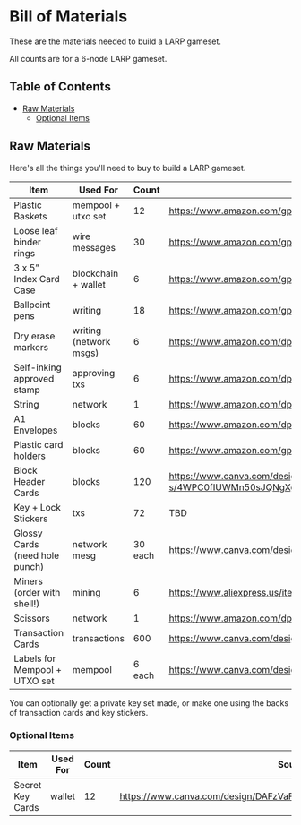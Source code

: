 # Bill of Materials

These are the materials needed to build a LARP gameset.

All counts are for a 6-node LARP gameset. 

## Table of Contents

  * [Raw Materials](#raw-materials)
    * [Optional Items](#optional-items)


## Raw Materials

Here's all the things you'll need to buy to build a LARP gameset.

| Item                           | Used For               | Count     | Source                                                               | Source (Europe)                                      |
|--------------------------------|------------------------|-----------|----------------------------------------------------------------------|------------------------------------------------------|
| Plastic Baskets                | mempool + utxo set     | 12        | https://www.amazon.com/gp/B08DN975X2                                 | https://www.amazon.de/-/en/dp/B087CGN9VM/            |
| Loose leaf binder rings        | wire messages          | 30        | https://www.amazon.com/gp/B08FHJP4S8                                 | https://www.amazon.de/-/en/dp/B01B7O6JH0             |
| 3 x 5” Index Card Case         | blockchain + wallet    |  6        | https://www.amazon.com/gp/B07W14RLQV/                                | https://www.amazon.de/-/en/dp/B09C8628ZP             |
| Ballpoint pens                 | writing                | 18        | https://www.amazon.com/gp/B00006IE78/                                | https://www.amazon.de/-/en/dp/B002TVXOQA/            |
| Dry erase markers              | writing (network msgs) | 6         | https://www.amazon.com/dp/B09NXDCCTZ/                                | https://www.amazon.de/-/en/dp/B08ZJ12PVL/            |
| Self-inking approved stamp     | approving txs          | 6         | https://www.amazon.com/dp/B08W3M9MTK                                 | https://www.amazon.de/-/en/dp/B0738LVR6T/            |
| String                         | network                | 1         | https://www.amazon.com/dp/B0BJ6R38851                                | https://www.amazon.de/-/en/dp/B08NJV3LH1             | 
| A1 Envelopes                   | blocks                 | 60        | https://www.amazon.com/dp/B01N019WJY                                 | https://www.amazon.de/-/en/dp/B09686DPGK             |
| Plastic card holders           | blocks                 | 60        | https://www.amazon.com/gp/B0B8S74R5M                                 | https://www.amazon.de/-/en/dp/B0BNGTLMPG             |
| Block Header Cards             | blocks                 | 120       | https://www.canva.com/design/DAFzVGRJh-s/4WPC0fIUWMn50sJQNgXg2w/edit |                                                      |
| Key + Lock Stickers            | txs                    | 72        | TBD                                                                  |                                                      |
| Glossy Cards (need hole punch) | network mesg           | 30 each   | https://www.canva.com/design/DAFzQuQt36E/i4_smxo7mxfpyMrcoXhmwQ/edit |                                                      |
| Miners (order with shell!)     | mining                 | 6         | https://www.aliexpress.us/item/3256803403391540.html                 | https://shop.lnbits.com/product/bitcoin-lnpos-device |
| Scissors                       | network                | 1         | https://www.amazon.com/dp/B00D05BJDE                                 | https://www.amazon.de/-/en/dp/B0B1HC9KJC             |
| Transaction Cards              | transactions           | 600       | https://www.canva.com/design/DAFzVIzt80M/MC3A4psOfR4z52KZIruZTg/edit |                                                      |
| Labels for Mempool + UTXO set  | mempool                | 6 each    | https://www.canva.com/design/DAFzVBZtcYw/cQMC9BBufOjgU2rveR22Tg/edit |                                                      |


You can optionally get a private key set made, or make one using the backs of transaction cards and key stickers.

### Optional Items

| Item             | Used For               | Count      | Source                                                               |
|------------------|------------------------|------------|----------------------------------------------------------------------|
| Secret Key Cards | wallet                 | 12         | https://www.canva.com/design/DAFzVaFo2sE/2PbUFUmpkVw2wzx7ZLMgfQ/edit |
